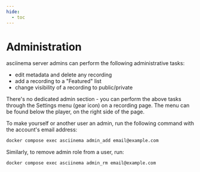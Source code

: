 ```yaml
---
hide:
  - toc
---
```


# Administration

asciinema server admins can perform the following administrative tasks:

- edit metadata and delete any recording
- add a recording to a "Featured" list
- change visibility of a recording to public/private

There's no dedicated admin section - you can perform the above tasks through the
Settings menu (gear icon) on a recording page. The menu can be found below the
player, on the right side of the page.

To make yourself or another user an admin, run the following command with the
account's email address:

```sh
docker compose exec asciinema admin_add email@example.com
```

Similarly, to remove admin role from a user, run:

```sh
docker compose exec asciinema admin_rm email@example.com
```
